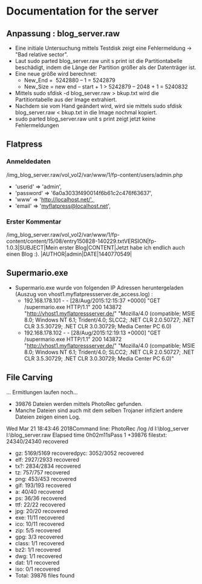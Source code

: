 # Documentation for the server 
## Anpassung : blog_server.raw
- Eine initiale Untersuchung mittels Testdisk zeigt eine Fehlermeldung -> "Bad relative sector".
- Laut sudo parted blog_server.raw unit s print ist die Partitiontabelle beschädigt, indem die Länge der Partition größer als der Datenträger ist.
- Eine neue größe wird berechnet:
  - New_End =  5242880 – 1 = 5242879
  - New_Size = new end – start + 1 > 5242879 – 2048 + 1 = 5240832
- Mittels sudo sfdisk -d blog_server.raw > bkup.txt wird die Partitiontabelle aus der Image extrahiert.
- Nachdem sie vom Hand geändert wird, wird sie mittels sudo sfdisk  blog_server.raw < bkup.txt in die Image nochmal kopiert.
- sudo parted blog_server.raw unit s print zeigt jetzt keine Fehlermeldungen
## Flatpress
### Anmeldedaten
/img_blog_server.raw/vol_vol2/var/www/1/fp-content/users/admin.php   
- 'userid' => 'admin',  
- 'password' => '6a0a3033f490014f6b61c2c476f63637',  
- 'www' => 'http://localhost.net/',  
- 'email' => 'myflatpress@localhost.net',
### Erster Kommentar
/img_blog_server.raw/vol_vol2/var/www/1/fp-content/content/15/08/entry150828-140229.txtVERSION|fp-1.0.3|SUBJECT|Mein erster Blog|CONTENT|Jetzt habe ich endlich auch einen Blog :). |AUTHOR|admin|DATE|1440770549|

## Supermario.exe
- Supermario.exe wurde von folgenden IP Adressen heruntergeladen (Auszug von vhost1.myflatpressserver.de_access.log) :
  - 192.168.178.101 - - [28/Aug/2015:12:15:37 +0000] "GET /supermario.exe HTTP/1.1" 200 143872 "http://vhost1.myflatpressserver.de/" "Mozilla/4.0 (compatible; MSIE 8.0; Windows NT 6.1; Trident/4.0; SLCC2; .NET CLR 2.0.50727; .NET CLR 3.5.30729; .NET CLR 3.0.30729; Media Center PC 6.0)
  - 192.168.178.102 - - [28/Aug/2015:12:19:13 +0000] "GET /supermario.exe HTTP/1.1" 200 143872 "http://vhost1.myflatpressserver.de/" "Mozilla/4.0 (compatible; MSIE 8.0; Windows NT 6.1; Trident/4.0; SLCC2; .NET CLR 2.0.50727; .NET CLR 3.5.30729; .NET CLR 3.0.30729; Media Center PC 6.0)"

## File Carving
... Ermitlungen laufen noch...

- 39876 Dateien werden mittels PhotoRec gefunden.
- Manche Dateien sind auch mit dem selben Trojaner infiziert andere Dateien zeigen einen Log.

Wed Mar 21 18:43:46 2018Command line: PhotoRec /log /d I:\blog_server I:\blog_server.raw
Elapsed time 0h02m11sPass 1 +39876 filestxt: 24340/24340 recovered
- gz: 5169/5169 recoveredpyc: 3052/3052 recovered
- elf: 2927/2933 recovered
- tx?: 2834/2834 recovered
- tz: 757/757 recovered
- png: 453/453 recovered
- gif: 193/193 recovered
- a: 40/40 recovered
- ps: 36/36 recovered
- ttf: 22/22 recovered
- jpg: 20/20 recovered
- exe: 11/11 recovered
- ico: 10/11 recovered
- zip: 5/5 recovered
- gpg: 3/3 recovered
- class: 1/1 recovered
- bz2: 1/1 recovered
- dwg: 1/1 recovered
- dat: 1/1 recovered
- iso: 0/1 recovered
- Total: 39876 files found










